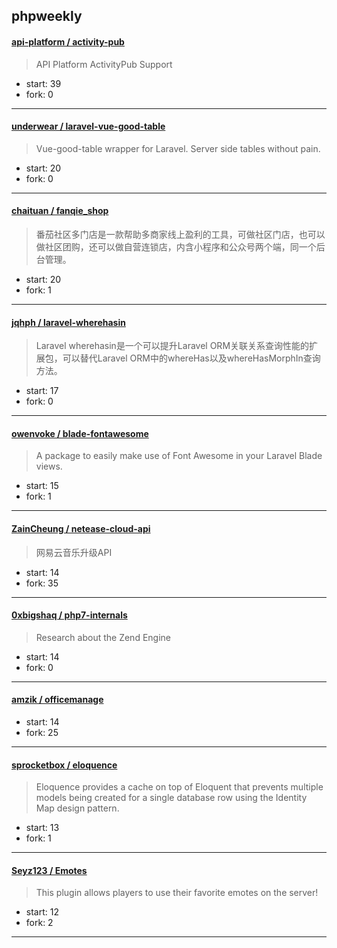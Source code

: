 ## phpweekly

#### [api-platform / activity-pub](https://github.com/api-platform/activity-pub)

> API Platform ActivityPub Support

+ start: 39
+ fork: 0

----


#### [underwear / laravel-vue-good-table](https://github.com/underwear/laravel-vue-good-table)

> Vue-good-table wrapper for Laravel. Server side tables without pain.

+ start: 20
+ fork: 0

----


#### [chaituan / fanqie_shop](https://github.com/chaituan/fanqie_shop)

> 番茄社区多门店是一款帮助多商家线上盈利的工具，可做社区门店，也可以做社区团购，还可以做自营连锁店，内含小程序和公众号两个端，同一个后台管理。

+ start: 20
+ fork: 1

----


#### [jqhph / laravel-wherehasin](https://github.com/jqhph/laravel-wherehasin)

> Laravel wherehasin是一个可以提升Laravel ORM关联关系查询性能的扩展包，可以替代Laravel ORM中的whereHas以及whereHasMorphIn查询方法。

+ start: 17
+ fork: 0

----


#### [owenvoke / blade-fontawesome](https://github.com/owenvoke/blade-fontawesome)

> A package to easily make use of Font Awesome in your Laravel Blade views.

+ start: 15
+ fork: 1

----


#### [ZainCheung / netease-cloud-api](https://github.com/ZainCheung/netease-cloud-api)

> 网易云音乐升级API

+ start: 14
+ fork: 35

----


#### [0xbigshaq / php7-internals](https://github.com/0xbigshaq/php7-internals)

> Research about the Zend Engine

+ start: 14
+ fork: 0

----


#### [amzik / officemanage](https://github.com/amzik/officemanage)

> 

+ start: 14
+ fork: 25

----


#### [sprocketbox / eloquence](https://github.com/sprocketbox/eloquence)

> Eloquence provides a cache on top of Eloquent that prevents multiple models being created for a single database row using the Identity Map design pattern.

+ start: 13
+ fork: 1

----


#### [Seyz123 / Emotes](https://github.com/Seyz123/Emotes)

> This plugin allows players to use their favorite emotes on the server!

+ start: 12
+ fork: 2

----

